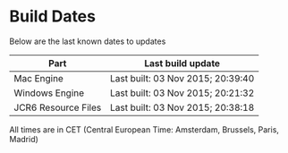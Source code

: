 # Build Dates

Below are the last known dates to updates

Part | Last build update
-----|-----
Mac Engine | Last built: 03 Nov 2015; 20:39:40
Windows Engine | Last built: 03 Nov 2015; 20:21:32
JCR6 Resource Files | Last built: 03 Nov 2015; 20:38:18
All times are in CET (Central European Time: Amsterdam, Brussels, Paris, Madrid)



